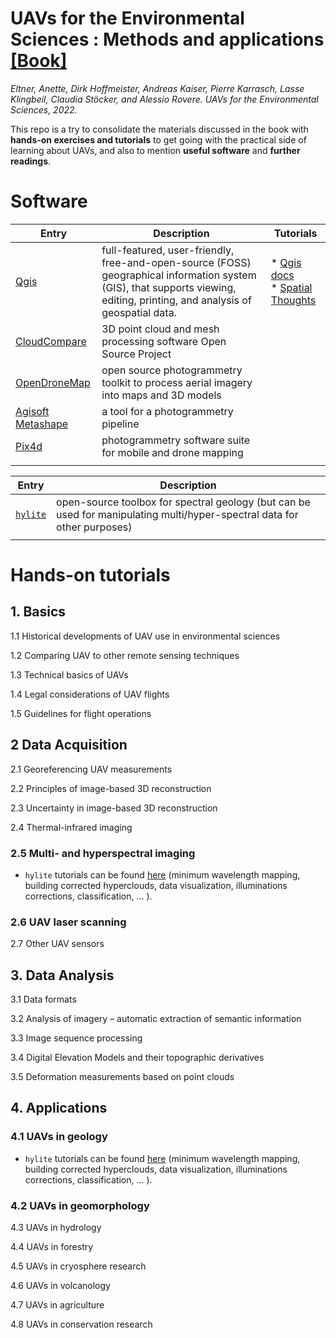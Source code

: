 # UAVs for the Environmental Sciences : Methods and applications [[Book]](https://www.researchgate.net/publication/359619321_UAVs_for_the_Environmental_Sciences)

_Eltner, Anette, Dirk Hoffmeister, Andreas Kaiser, Pierre Karrasch, Lasse Klingbeil, Claudia Stöcker, and Alessio Rovere. UAVs for the Environmental Sciences, 2022._

This repo is a try to consolidate the materials discussed in the book with **hands-on exercises and tutorials** to get going with the practical side of learning about UAVs, and also to mention **useful software** and **further readings**.

# Software

<!-- prettier-ignore-start -->
| Entry | Description | Tutorials |
|---|---|---| 
| [Qgis](https://qgis.org) | full-featured, user-friendly, free-and-open-source (FOSS) geographical information system (GIS), that supports viewing, editing, printing, and analysis of geospatial data. | * [Qgis docs](https://docs.qgis.org/testing/en/docs/) <br> * [Spatial Thoughts](https://www.qgistutorials.com/en/)|
| [CloudCompare](https://www.danielgm.net/cc/) | 3D point cloud and mesh processing software Open Source Project | |
| [OpenDroneMap](https://opendronemap.org/) | open source photogrammetry toolkit to process aerial imagery into maps and 3D models | |
| [Agisoft Metashape](https://www.agisoft.com/) | a tool for a photogrammetry pipeline | |
| [Pix4d](https://www.pix4d.com/) | photogrammetry software suite for mobile and drone mapping | |
| | | |
<!-- prettier-ignore-end -->

<!-- prettier-ignore-start -->
| Entry | Description |
|---|---|
| [`hylite`](https://github.com/hifexplo/hylite) | open-source toolbox for spectral geology (but can be used for manipulating multi/hyper-spectral data for other purposes) | 
| | | 
<!-- prettier-ignore-end -->

# Hands-on tutorials

## 1. Basics

1.1 Historical developments of UAV use in environmental sciences

1.2 Comparing UAV to other remote sensing techniques

1.3 Technical basics of UAVs

1.4 Legal considerations of UAV flights

1.5 Guidelines for flight operations

## 2 Data Acquisition

2.1 Georeferencing UAV measurements

2.2 Principles of image-based 3D reconstruction

2.3 Uncertainty in image-based 3D reconstruction

2.4 Thermal-infrared imaging

### 2.5 Multi- and hyperspectral imaging

- `hylite` tutorials can be found [here](https://hifexplo.github.io/hylite/hylite.html) (minimum wavelength mapping, building corrected hyperclouds, data visualization, illuminations corrections, classification, ... ).

### 2.6 UAV laser scanning

2.7 Other UAV sensors

## 3. Data Analysis

3.1 Data formats

3.2 Analysis of imagery – automatic extraction of semantic information

3.3 Image sequence processing

3.4 Digital Elevation Models and their topographic derivatives

3.5 Deformation measurements based on point clouds

## 4. Applications

### 4.1 UAVs in geology

- `hylite` tutorials can be found [here](https://hifexplo.github.io/hylite/hylite.html) (minimum wavelength mapping, building corrected hyperclouds, data visualization, illuminations corrections, classification, ... ).

### 4.2 UAVs in geomorphology

4.3 UAVs in hydrology

4.4 UAVs in forestry

4.5 UAVs in cryosphere research

4.6 UAVs in volcanology

4.7 UAVs in agriculture

4.8 UAVs in conservation research
